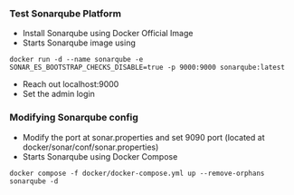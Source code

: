 

### Test Sonarqube Platform

- Install Sonarqube using Docker Official Image
- Starts Sonarqube image using
```
docker run -d --name sonarqube -e SONAR_ES_BOOTSTRAP_CHECKS_DISABLE=true -p 9000:9000 sonarqube:latest
```
- Reach out localhost:9000
- Set the admin login


### Modifying Sonarqube config

- Modify the port at sonar.properties and set 9090 port (located at docker/sonar/conf/sonar.properties)
- Starts Sonarqube using Docker Compose
```
docker compose -f docker/docker-compose.yml up --remove-orphans sonarqube -d
```



